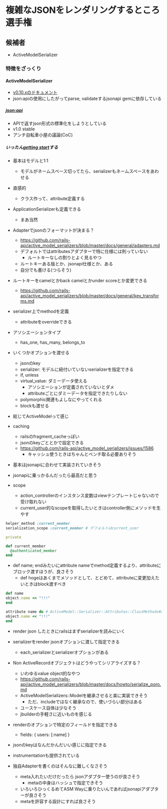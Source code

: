 # 複雑なJSONをレンダリングするところ選手権

## 候補者
- ActiveModelSerializer

### 特徴をざっくり

#### ActiveModelSerializer
- [v0.10.xのドキュメント](https://github.com/rails-api/active_model_serializers/tree/master/docs)
- json:apiの使用にしたがってparse, validateするjsonapi gemに依存している

##### [json:api](http://jsonapi.org/)
- APIで返すjson形式の標準化をしようとしている
- v1.0 stable
- アンチ自転車小屋の議論(CoC)

##### いったん[getting start](https://github.com/rails-api/active_model_serializers/blob/master/docs/general/getting_started.md)する
- 基本はモデルと1:1
  - モデルがネームスペース切ってたら、serializerもネームスペースをあわせる
- 直感的
  - クラス作って、attribute定義する
- ApplicationSerializerも定義できる
  - まあ当然
- Adapterでjsonのフォーマットが決まる？
  - https://github.com/rails-api/active_model_serializers/blob/master/docs/general/adapters.md
  - デフォルトではattributesアダプターで特に仕様には則っていない
    - ルートキーなしの割りとよく見るやつ
  - ルートキーある版とか、jsonapi仕様とか、ある
  - 自分でも書ける(つらそう)
- ルートキーをcamelとかback camelとかunder scoreとか変更できる
  - https://github.com/rails-api/active_model_serializers/blob/master/docs/general/key_transforms.md

- serializer上でmethodを定義
  - attributeをoverrideできる
- アソシエーションタイプ
  - has_one, has_many, belongs_to
- いくつかオプションを渡せる
  - jsonのkey
  - serializer: モデルに紐付いていないserializerを指定できる
  - if, unless
  - virtual_value: ダミーデータ使える
    - アソシエーションが定義されていないとダメ
    - attributeごとにダミーデータを指定できたりしない
  - polymorphic関連もよしなにやってくれる
  - blockも渡せる

- 総じてActiveModelって感じ

- caching
  - railsのfragment_cacheっぽい
  - jsonのkeyごととかで設定できる
  - https://github.com/rails-api/active_model_serializers/issues/1586
    - キャッシュ使うときはちゃんとベンチ取る必要ありそう

- 基本はjsonapiに合わせて実装されていきそう
- jsonapiに乗っかるんだったら最高だと思う

- scope
  - action_controllerのインスタンス変数はviewテンプレートじゃないので受け取れない
  - current_user的なscopeを取得したいときはcontroller側にメソッドを生やす

```ruby
helper_method :current_member
serialization_scope :current_member # デフォルトはcurrent_user

private

def current_member
  @authenticated_member
end
```

- def name; endみたいにattribute nameでmethod定義するより、attributeにブロック渡すほうが、良さそう
  - def hogeはあくまでメソッドとして、とどめて、attributeに変更加えたいときはblock渡すべき

```ruby
def name
object.name << "!!!"
end

attribute name do # ActiveModel::Serializer::Attributes::ClassMethods#attribute
object.name << "!!!"
end
```

- render json したときにrailsはまずserializerを読みにいく
- serializerをrender jsonオプションに渡して指定できる
  - each_serializerとserializerオプションがある

- Non ActiveRecordオブジェクトはどうやってシリアライズする？
  - いわゆるvalue object的なやつ
  - https://github.com/rails-api/active_model_serializers/blob/master/docs/howto/serialize_poro.md
  - ActiveModelSerializers::Modelを継承させると楽に実装できそう
    - ただ、includeではなく継承なので、使いづらい部分はある
  - ユースケース自体は少なそう
  - jbuilderの手軽さに近いものを感じる
- renderのオプションで特定のフィールドを指定できる
  - fields: { users: [:name] }
- jsonのkeyはなんだかんだいい感じに指定できる
- instrumentationも提供されている
- 独自Adapterを書くのはそんなに難しくなさそう
  - meta入れたいだけだったら jsonアダプター使うのが良さそう
    - metaの中身はハッシュで指定できそう
  - いろいろひっくるめてASM Wayに乗りたいんであればjsonapiアダプターが良さそう
  - metaを許容する設計にすれば良さそう
